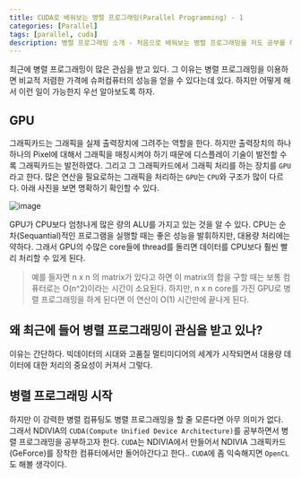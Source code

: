 ```yaml
---
title: CUDA로 배워보는 병렬 프로그래밍(Parallel Programming) - 1
categories: [Parallel]
tags: [parallel, cuda]
description: 병렬 프로그래밍 소개 - 처음으로 배워보는 병렬 프로그래밍을 저도 공부를 하면서 CUDA 프로그래밍에 대한 설명 그리고 입문도 블로그를 통해 게시할 생각이다.
---
```


최근에 병렬 프로그래밍이 많은 관심을 받고 있다. 그 이유는 병렬 프로그래밍을 이용하면 비교적 저렴한 가격에 슈퍼컴퓨터의 성능을 얻을 수 있다는데 있다. 하지만 어떻게 해서 이런 일이 가능한지 우선 알아보도록 하자.

## GPU
 그래픽카드는 그래픽을 실제 출력장치에 그려주는 역할을 한다. 하지만 출력장치의 하나 하나의
 Pixel에 대해서 그래픽을 매칭시켜야 하기 때문에 디스플레이 기술이 발전할 수록 그래픽카드는 발전하였다. 그리고 그 그래픽카드에서 그래픽 처리를 하는 장치를  `GPU` 라고 한다.
 많은 연산을 필요로하는 그래픽을 처리하는 `GPU`는 `CPU`와 구조가 많이 다르다. 아래 사진을 보면 명확하기 확인할 수 있다.

 ![image](https://c1.staticflickr.com/9/8258/29792623136_23e4bd3294_b.jpg)

GPU가 CPU보다 엄청나게 많은 량의 ALU를 가지고 있는 것을 알 수 있다. CPU는 순차(Sequantial)적인 프로그램을 실행할 때는 좋은 성능을 발휘하지만, 대용량 처리에는 약하다. 그래서 GPU의 수많은 core들에 thread를 돌리면 데이터를 CPU보다 훨씬 빨리 처리할 수 있게 된다.

> 예를 들자면 n x n 의 matrix가 있다고 하면 이 matrix의 합을 구할 때는 보통 컴퓨터로는 O(n^2)이라는 시간이 소요된다. 하지만, n x n core를 가진 GPU로 병렬 프로그래밍을 하게 된다면 이 연산이 O(1) 시간만에 끝나게 된다.

## 왜 최근에 들어 병렬 프로그래밍이 관심을 받고 있나?
 이유는 간단하다. 빅데이터의 시대와 고품질 멀티미디어의 세계가 시작되면서 대용량 데이터에 대한 처리의 중요성이 커져서 그렇다.

## 병렬 프로그래밍 시작
 하지만 이 강력한 병렬 컴퓨팅도 병렬 프로그래밍을 할 줄 모른다면 아무 의미가 없다. 그래서 NDIVIA의 `CUDA(Compute Unified Device Architecture)`를 공부하면서 병렬 프로그래밍을 공부하고자 한다. `CUDA`는 NDIVIA에서 만들어서 NDIVIA 그래픽카드(GeForce)를 장착한 컴퓨터에서만 돌어아간다고 한다.. `CUDA`에 좀 익숙해지면 `OpenCL`도 해볼 생각이다. 

